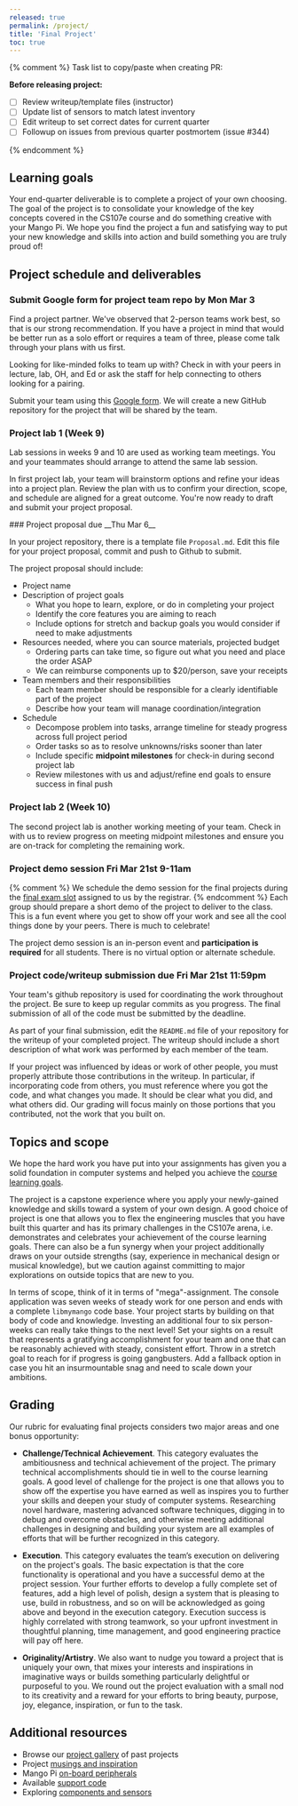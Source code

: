 ```yaml
---
released: true
permalink: /project/
title: 'Final Project'
toc: true
---
```

{% comment %}
Task list to copy/paste when creating PR:

__Before releasing project:__
- [ ] Review writeup/template files (instructor)
- [ ] Update list of sensors to match latest inventory
- [ ] Edit writeup to set correct dates for current quarter
- [ ] Followup on issues from previous quarter postmortem (issue #344)

{% endcomment %}

## Learning goals

Your end-quarter deliverable is to complete a project of your own choosing.
The goal of the project is to consolidate
your knowledge of the key concepts covered in the CS107e course
and do something creative with your Mango Pi. We hope you find the project a fun and satisfying way to put your new knowledge and skills into action and build something you are truly proud of!

## Project schedule and deliverables

### Submit Google form for project team repo by __Mon Mar 3__

Find a project partner. We've observed that 2-person teams work best, so that is our strong recommendation. If you have a project in mind that would be better run as a solo effort or requires a team of three, please come talk through your plans with us first.

Looking for like-minded folks to team up with? Check in with your peers in lecture, lab, OH, and Ed or ask the staff for help connecting to others looking for a pairing.

Submit your team using this [Google form](https://forms.gle/oWoAuBmUF9SxJE8h8). We will create a new GitHub repository for the project that will be shared by the team.

### Project lab 1 (Week 9)

Lab sessions in weeks 9 and 10 are used as working team meetings. You and your teammates should arrange to attend the same lab session.

In first project lab, your team will brainstorm options and refine your ideas into a project plan. Review the plan with us to confirm your direction, scope, and schedule are aligned for a great outcome. You're now ready to draft and submit your project proposal.

<a name="proposal">
### Project proposal due __Thu Mar 6__

In your project repository, there is a template file `Proposal.md`. Edit this file for your project proposal, commit and push to Github to submit.

The project proposal should include:

- Project name
- Description of project goals
    + What you hope to learn, explore, or do in completing your project
    + Identify the core features you are aiming to reach
    + Include options for stretch and backup goals you would consider if need to make adjustments
- Resources needed, where you can source materials, projected budget
    + Ordering parts can take time, so figure out what you need and place the order ASAP
    + We can reimburse components up to $20/person, save your receipts
- Team members and their responsibilities
    + Each team member should be responsible for a clearly identifiable part of the project
    + Describe how your team will manage coordination/integration
- Schedule
    + Decompose problem into tasks, arrange timeline for steady progress across full project period
    + Order tasks so as to resolve unknowns/risks sooner than later
    + Include specific __midpoint milestones__ for check-in during second project lab
    + Review milestones with us and adjust/refine end goals to ensure success in final push


### Project lab 2 (Week 10)

The second project lab is another working meeting of your team.  Check in with us to review progress on meeting midpoint milestones and ensure you are on-track for completing the remaining work.

### Project demo session __Fri Mar 21st 9-11am__

{% comment %} We schedule the demo session for the final projects during the [final exam slot](https://registrar.stanford.edu/students/final-exams) assigned to us by the registrar.
{% endcomment %}
Each group should prepare a short demo of the project to deliver to the class. This is a fun event where you get to show off your work and see all the cool things done by your peers. There is much to celebrate!

The project demo session is an in-person event and __participation is required__ for all students. There is no virtual option or alternate schedule.

### Project code/writeup submission due __Fri Mar 21st 11:59pm__

Your team's github repository is used for coordinating the work throughout the project. Be sure to keep up regular commits as you progress. The final submission of all of the code must be submitted by the deadline.

As part of your final submission, edit the `README.md` file of your repository for the writeup of your completed project.  The writeup should include a short description of what work was performed by each member of the team.

If your project was influenced by ideas or work of other people, you must properly attribute those contributions in the writeup. In particular, if incorporating code from others, you must reference where you got the code, and what changes you made. It should be clear what you did, and what others did. Our grading will focus mainly on those portions that you contributed, not the work that you built on.

## Topics and scope

We hope the hard work you have put into your assignments has given you a solid foundation in computer systems and helped you achieve the  [course learning goals](/assignments/assign7/#course-learning-goals).

The project is a capstone experience where you apply your newly-gained knowledge and skills toward a system of your own design. A good choice of project is one that allows you to flex the engineering muscles that you have built this quarter and has its primary challenges in the CS107e arena, i.e.  demonstrates and celebrates your achievement of the course learning goals. There can also be a fun synergy when your project additionally draws on your outside strengths (say, experience in mechanical design or musical knowledge), but we caution against committing to major explorations on outside topics that are new to you.

In terms of scope, think of it in terms of "mega"-assignment. The console application was seven weeks of steady work for one person and ends with a complete `libmymango` code base. Your project starts by building on that body of code and knowledge. Investing an additional four to six person-weeks can really take things to the next level!  Set your sights on a result that represents a gratifying accomplishment for your team and one that can be reasonably achieved with steady, consistent effort. Throw in a stretch goal to reach for if progress is going gangbusters. Add a fallback option in case you hit an insurmountable snag and need to scale down your ambitions.


## Grading
Our rubric for evaluating final projects considers two major areas and one bonus opportunity:

+  __Challenge/Technical Achievement__.
    This category evaluates the ambitiousness and technical achievement of the project. The primary technical accomplishments should tie in well to the course learning goals. A good level of challenge for the project is one that allows you to show off the expertise you have earned as well as inspires you to further your skills and deepen your study of computer systems. Researching novel hardware, mastering advanced software techniques, digging in to debug and overcome obstacles, and otherwise meeting additional challenges in designing and building your system are all examples of efforts that will be further recognized in this category.
      
+ __Execution__.
    This category evaluates the team’s execution on delivering on the project's goals. The basic expectation is that the core functionality is operational and you have a successful demo at the project session. Your further efforts to develop a fully complete set of features, add a high level of polish, design a system that is pleasing to use, build in robustness, and so on will be acknowledged as going above and beyond in the execution category. Execution success is highly correlated with strong teamwork, so your upfront investment in thoughtful planning, time management, and good engineering practice will pay off here.

+ __Originality/Artistry__.
    We also want to nudge you toward a project that is uniquely your own, that mixes your interests and inspirations in imaginative ways or builds something particularly delightful or purposeful to you. We round out the project evaluation with a small nod to its creativity and a reward for your efforts to bring beauty, purpose, joy, elegance, inspiration, or fun to the task.

## Additional resources

- Browse our [project gallery](/project_gallery/) of past projects
- Project [musings and inspiration](inspirations)
- Mango Pi [on-board peripherals](mangopi)
- Available [support code](supportcode)
- Exploring [components and sensors](components)

